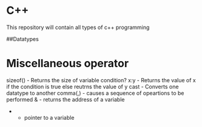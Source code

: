 # C++
This repository will contain all types of c++ programming

##Datatypes

# Miscellaneous operator

sizeof() - Returns the size of variable
condition? x:y - Returns the value of x if the condition is true else reutrns the value of y
cast - Converts one datatype to another
comma(,) - causes a sequence of opeartions to be performed
& - returns the address of a variable
* -  pointer to a variable
